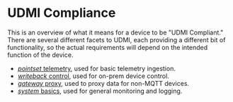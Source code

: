 # UDMI Compliance

This is an overview of what it means for a device to be "UDMI Compliant."
There are several different facets to UDMI, each providing a different
bit of functionality, so the actual requirements will depend on the
intended function of the device.

* [_pointset_ telemetry](pointset.md), used for basic telemetry ingestion.
* [_writeback_ control](writeback.md), used for on-prem device control.
* [_gateway_ proxy](gateway.md), used to proxy data for non-MQTT devices.
* [_system_ basics](system.md), used for general monitoring and logging.

